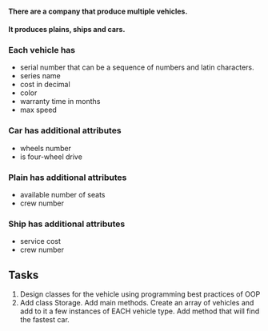 #### There are a company that produce multiple vehicles.
#### It produces plains, ships and cars.
### Each vehicle has
 - serial number that can be a sequence of numbers and latin characters.
 - series name
 - cost in decimal
 - color
 - warranty time in months
 - max speed

### Car has additional attributes
 - wheels number
 - is four-wheel drive

### Plain has additional attributes
- available number of seats
- crew number

### Ship has additional attributes
- service cost
- crew number

## Tasks
1. Design classes for the vehicle using programming best practices of OOP
2. Add class Storage. Add main methods. Create an array of vehicles and add to it a few instances of EACH vehicle type. Add method that will find the fastest car.
   
